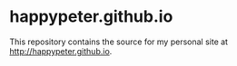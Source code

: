 
happypeter.github.io
==============

This repository contains the source for my personal site at
<http://happypeter.github.io>.

